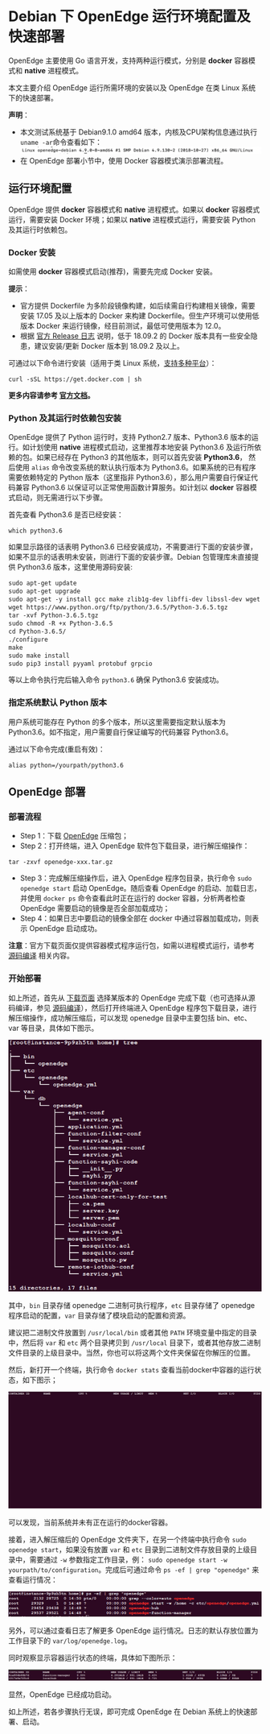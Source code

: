 # Debian 下 OpenEdge 运行环境配置及快速部署

OpenEdge 主要使用 Go 语言开发，支持两种运行模式，分别是 **docker** 容器模式和 **native** 进程模式。

本文主要介绍 OpenEdge 运行所需环境的安装以及 OpenEdge 在类 Linux 系统下的快速部署。

**声明**：

- 本文测试系统基于 Debian9.1.0 amd64 版本，内核及CPU架构信息通过执行 `uname -ar`命令查看如下：
![系统架构及内核版本查询](../../images/setup/os-debian.png)
- 在 OpenEdge 部署小节中，使用 Docker 容器模式演示部署流程。

## 运行环境配置

OpenEdge 提供 **docker** 容器模式和 **native** 进程模式。如果以 **docker** 容器模式运行，需要安装 Docker 环境；如果以 **native** 进程模式运行，需要安装 Python 及其运行时依赖包。

### Docker 安装

如需使用 **docker** 容器模式启动(推荐)，需要先完成 Docker 安装。

**提示**：

- 官方提供 Dockerfile 为多阶段镜像构建，如后续需自行构建相关镜像，需要安装 17.05 及以上版本的 Docker 来构建 Dockerfile。但生产环境可以使用低版本 Docker 来运行镜像，经目前测试，最低可使用版本为 12.0。
- 根据 [官方 Release 日志](https://docs.docker.com/engine/release-notes/#18092) 说明，低于 18.09.2 的 Docker 版本具有一些安全隐患，建议安装/更新 Docker 版本到 18.09.2 及以上。

可通过以下命令进行安装（适用于类 Linux 系统，[支持多种平台](./Support-platforms.md)）：

```shell
curl -sSL https://get.docker.com | sh
```

**更多内容请参考 [官方文档](https://docs.docker.com/install/)。**

### Python 及其运行时依赖包安装

OpenEdge 提供了 Python 运行时，支持 Python2.7 版本、Python3.6 版本的运行。如计划使用 **native** 进程模式启动，这里推荐本地安装 Python3.6 及运行所依赖的包。如果已经存在 Python3 的其他版本，则可以首先安装 **Python3.6**， 然后使用 `alias` 命令改变系统的默认执行版本为 Python3.6。如果系统的已有程序需要依赖特定的 Python 版本（这里指非 Python3.6），那么用户需要自行保证代码兼容 Python3.6 以保证可以正常使用函数计算服务。如计划以 **docker** 容器模式启动，则无需进行以下步骤。

首先查看 Python3.6 是否已经安装：

```shell
which python3.6
```

如果显示路径的话表明 Python3.6 已经安装成功，不需要进行下面的安装步骤，如果不显示的话表明未安装，则进行下面的安装步骤。Debian 包管理库未直接提供 Python3.6 版本，这里使用源码安装:

```shell
sudo apt-get update
sudo apt-get upgrade
sudo apt-get -y install gcc make zlib1g-dev libffi-dev libssl-dev wget
wget https://www.python.org/ftp/python/3.6.5/Python-3.6.5.tgz
tar -xvf Python-3.6.5.tgz
sudo chmod -R +x Python-3.6.5
cd Python-3.6.5/
./configure
make
sudo make install
sudo pip3 install pyyaml protobuf grpcio
```

等以上命令执行完后输入命令 `python3.6` 确保 Python3.6 安装成功。

### 指定系统默认 Python 版本

用户系统可能存在 Python 的多个版本，所以这里需要指定默认版本为 Python3.6。如不指定，用户需要自行保证编写的代码兼容 Python3.6。

通过以下命令完成(重启有效)：

```shell
alias python=/yourpath/python3.6
```

## OpenEdge 部署

### 部署流程

- Step 1：下载 [OpenEdge](../Resources-download.md) 压缩包；
- Step 2：打开终端，进入 OpenEdge 软件包下载目录，进行解压缩操作：

```shell
tar -zxvf openedge-xxx.tar.gz
```

- Step 3：完成解压缩操作后，进入 OpenEdge 程序包目录，执行命令 `sudo openedge start` 启动 OpenEdge。随后查看 OpenEdge 的启动、加载日志，并使用 `docker ps` 命令查看此时正在运行的 docker 容器，分析两者检查 OpenEdge 需要启动的镜像是否全部加载成功；
- Step 4：如果日志中要启动的镜像全部在 docker 中通过容器加载成功，则表示 OpenEdge 启动成功。

**注意**：官方下载页面仅提供容器模式程序运行包，如需以进程模式运行，请参考 [源码编译](./Build-OpenEdge-from-Source.md) 相关内容。

### 开始部署

如上所述，首先从 [下载页面](../Resources-download.md) 选择某版本的 OpenEdge 完成下载（也可选择从源码编译，参见 [源码编译](./Build-OpenEdge-from-Source.md)），然后打开终端进入 OpenEdge 程序包下载目录，进行解压缩操作，成功解压缩后，可以发现 openedge 目录中主要包括 bin、etc、var 等目录，具体如下图示。

![OpenEdge 可执行程序包目录](../../images/setup/openedge-dir-debian.png)

其中，`bin` 目录存储 openedge 二进制可执行程序，`etc` 目录存储了 openedge 程序启动的配置，`var` 目录存储了模块启动的配置和资源。

建议把二进制文件放置到 `/usr/local/bin` 或者其他 `PATH` 环境变量中指定的目录中，然后将 `var` 和 `etc` 两个目录拷贝到 `/usr/local` 目录下，或者其他存放二进制文件目录的上级目录中。当然，你也可以将这两个文件夹保留在你解压的位置。

然后，新打开一个终端，执行命令 `docker stats` 查看当前docker中容器的运行状态，如下图示；

![当前运行 docker 容器查询](../../images/setup/docker-stats-before-debian.png)

可以发现，当前系统并未有正在运行的docker容器。

接着，进入解压缩后的 OpenEdge 文件夹下，在另一个终端中执行命令 `sudo openedge start`，如果没有放置 `var` 和 `etc` 目录到二进制文件存放目录的上级目录中，需要通过 `-w` 参数指定工作目录，例： `sudo openedge start -w yourpath/to/configuration`。完成后可通过命令 `ps -ef | grep "openedge"` 来查看运行情况：

![OpenEdge](../../images/setup/openedge-started-thread-debian.png)

另外，可以通过查看日志了解更多 OpenEdge 运行情况。日志的默认存放位置为工作目录下的 `var/log/openedge.log`。

同时观察显示容器运行状态的终端，具体如下图所示：

![当前运行 docker 容器查询](../../images/setup/docker-stats-after-debian.png)

显然，OpenEdge 已经成功启动。

如上所述，若各步骤执行无误，即可完成 OpenEdge 在 Debian 系统上的快速部署、启动。